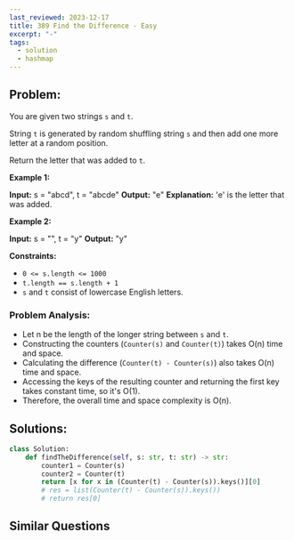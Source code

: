 ```yaml
---
last_reviewed: 2023-12-17
title: 389 Find the Difference - Easy
excerpt: "-"
tags:
  - solution
  - hashmap
---
```

## Problem:
You are given two strings `s` and `t`.

String `t` is generated by random shuffling string `s` and then add one more letter at a random position.

Return the letter that was added to `t`.

**Example 1:**

**Input:** s = "abcd", t = "abcde"
**Output:** "e"
**Explanation:** 'e' is the letter that was added.

**Example 2:**

**Input:** s = "", t = "y"
**Output:** "y"

**Constraints:**

- `0 <= s.length <= 1000`
- `t.length == s.length + 1`
- `s` and `t` consist of lowercase English letters.

### Problem Analysis:
- Let n be the length of the longer string between `s` and `t`.
- Constructing the counters (`Counter(s)` and `Counter(t)`) takes O(n) time and space.
- Calculating the difference (`Counter(t) - Counter(s)`) also takes O(n) time and space.
- Accessing the keys of the resulting counter and returning the first key takes constant time, so it's O(1).
- Therefore, the overall time and space complexity is O(n).
## Solutions:

```python
class Solution:
    def findTheDifference(self, s: str, t: str) -> str:
        counter1 = Counter(s)
        counter2 = Counter(t)
        return [x for x in (Counter(t) - Counter(s)).keys()][0]
        # res = list(Counter(t) - Counter(s)).keys())
        # return res[0]
```

## Similar Questions